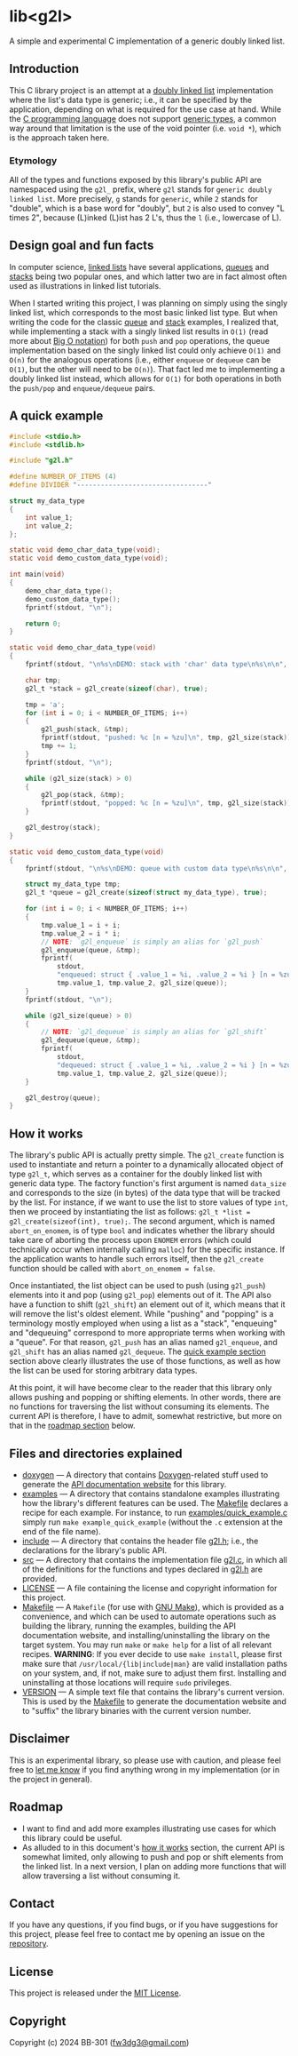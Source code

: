 <h1>lib&ltg2l&gt</h1>

A simple and experimental C implementation of a generic doubly linked list.

## Introduction

This C library project is an attempt at a [doubly linked list](https://en.wikipedia.org/wiki/Doubly_linked_list) implementation where the list's data type is generic; i.e., it can be specified by the application, depending on what is required for the use case at hand. While the [C programming language](https://en.wikipedia.org/wiki/C_(programming_language)) does not support [generic types](https://en.wikipedia.org/wiki/Generic_programming), a common way around that limitation is the use of the void pointer (i.e. `void *`), which is the approach taken here.

### Etymology

All of the types and functions exposed by this library's public API are namespaced using the `g2l_` prefix, where `g2l` stands for `generic doubly linked list`. More precisely, `g` stands for `generic`, while `2` stands for "double", which is a base word for "doubly", but `2` is also used to convey "L times 2", because (L)inked (L)ist has 2 L's, thus the `l` (i.e., lowercase of L).

## Design goal and fun facts

In computer science, [linked lists](https://en.wikipedia.org/wiki/Linked_list) have several applications, [queues](https://en.wikipedia.org/wiki/Queue_(abstract_data_type)) and [stacks](https://en.wikipedia.org/wiki/Stack_(abstract_data_type)) being two popular ones, and which latter two are in fact almost often used as illustrations in linked list tutorials.

When I started writing this project, I was planning on simply using the singly linked list, which corresponds to the most basic linked list type. But when writing the code for the classic [queue](./examples/basic_queue.c) and [stack](./examples/basic_stack.c) examples, I realized that, while implementing a stack with a singly linked list results in `O(1)` (read more about [Big O notation](https://en.wikipedia.org/wiki/Big_O_notation)) for both `push` and `pop` operations, the queue implementation based on the singly linked list could only achieve `O(1)` and `O(n)` for the analogous operations (i.e., either `enqueue` or `dequeue` can be `O(1)`, but the other will need to be `O(n)`). That fact led me to implementing a doubly linked list instead,  which allows for `O(1)` for both operations in both the `push/pop` and `enqueue/dequeue` pairs.

## A quick example

```c
#include <stdio.h>
#include <stdlib.h>

#include "g2l.h"

#define NUMBER_OF_ITEMS (4)
#define DIVIDER "---------------------------------"

struct my_data_type
{
    int value_1;
    int value_2;
};

static void demo_char_data_type(void);
static void demo_custom_data_type(void);

int main(void)
{
    demo_char_data_type();
    demo_custom_data_type();
    fprintf(stdout, "\n");

    return 0;
}

static void demo_char_data_type(void)
{
    fprintf(stdout, "\n%s\nDEMO: stack with 'char' data type\n%s\n\n", DIVIDER, DIVIDER);

    char tmp;
    g2l_t *stack = g2l_create(sizeof(char), true);

    tmp = 'a';
    for (int i = 0; i < NUMBER_OF_ITEMS; i++)
    {
        g2l_push(stack, &tmp);
        fprintf(stdout, "pushed: %c [n = %zu]\n", tmp, g2l_size(stack));
        tmp += 1;
    }
    fprintf(stdout, "\n");

    while (g2l_size(stack) > 0)
    {
        g2l_pop(stack, &tmp);
        fprintf(stdout, "popped: %c [n = %zu]\n", tmp, g2l_size(stack));
    }

    g2l_destroy(stack);
}

static void demo_custom_data_type(void)
{
    fprintf(stdout, "\n%s\nDEMO: queue with custom data type\n%s\n\n", DIVIDER, DIVIDER);

    struct my_data_type tmp;
    g2l_t *queue = g2l_create(sizeof(struct my_data_type), true);

    for (int i = 0; i < NUMBER_OF_ITEMS; i++)
    {
        tmp.value_1 = i + i;
        tmp.value_2 = i * i;
        // NOTE: `g2l_enqueue` is simply an alias for `g2l_push`
        g2l_enqueue(queue, &tmp);
        fprintf(
            stdout,
            "enqueued: struct { .value_1 = %i, .value_2 = %i } [n = %zu]\n",
            tmp.value_1, tmp.value_2, g2l_size(queue));
    }
    fprintf(stdout, "\n");

    while (g2l_size(queue) > 0)
    {
        // NOTE: `g2l_dequeue` is simply an alias for `g2l_shift`
        g2l_dequeue(queue, &tmp);
        fprintf(
            stdout,
            "dequeued: struct { .value_1 = %i, .value_2 = %i } [n = %zu]\n",
            tmp.value_1, tmp.value_2, g2l_size(queue));
    }

    g2l_destroy(queue);
}
```

## How it works

The library's public API is actually pretty simple. The `g2l_create` function is used to instantiate and return a pointer to a dynamically allocated object of type `g2l_t`, which serves as a container for the doubly linked list with generic data type. The factory function's first argument is named `data_size` and corresponds to the size (in bytes) of the data type that will be tracked by the list. For instance, if we want to use the list to store values of type `int`, then we proceed by instantiating the list as follows: `g2l_t *list = g2l_create(sizeof(int), true);`. The second argument, which is named `abort_on_enomem`, is of type `bool` and indicates whether the library should take care of aborting the process upon `ENOMEM` errors (which could technically occur when internally calling `malloc`) for the specific instance. If the application wants to handle such errors itself, then the `g2l_create` function should be called with `abort_on_enomem = false`.

Once instantiated, the list object can be used to push (using `g2l_push`) elements into it and pop (using `g2l_pop`) elements out of it. The API also have a function to shift (`g2l_shift`) an element out of it, which means that it will remove the list's oldest element. While "pushing" and "popping" is a terminology mostly employed when using a list as a "stack", "enqueuing" and "dequeuing" correspond to more appropriate terms when working with a "queue". For that reason, `g2l_push` has an alias named `g2l_enqueue`, and `g2l_shift` has an alias named `g2l_dequeue`. The [quick example section](#a-quick-example) section above clearly illustrates the use of those functions, as well as how the list can be used for storing arbitrary data types.

At this point, it will have become clear to the reader that this library only allows pushing and popping or shifting elements. In other words, there are no functions for traversing the list without consuming its elements. The current API is therefore, I have to admit, somewhat restrictive, but more on that in the [roadmap section](#roadmap) below.

## Files and directories explained

* [doxygen](./doxygen) — A directory that contains [Doxygen](https://github.com/doxygen/doxygen)-related stuff used to generate the [API documentation website](https://bb-301.github.io/c-generic-doubly-linked-list-docs) for this library.
* [examples](./examples) — A directory that contains standalone examples illustrating how the library's different features can be used. The [Makefile](./Makefile) declares a recipe for each example. For instance, to run [examples/quick_example.c](examples/quick_example.c) simply run `make example_quick_example` (without the `.c` extension at the end of the file name).
* [include](./include) — A directory that contains the header file [g2l.h](./include/g2l.h); i.e., the declarations for the library's public API.
* [src](./src) — A directory that contains the implementation file [g2l.c](./src/g2l.c), in which all of the definitions for the functions and types declared in [g2l.h](./include/g2l.h) are provided.
* [LICENSE](./LICENSE) — A file containing the license and copyright information for this project.
* [Makefile](./Makefile) — A `Makefile` (for use with [GNU Make](https://www.gnu.org/software/make/)), which is provided as a convenience, and which can be used to automate operations such as building the library, running the examples, building the API documentation website, and installing/uninstalling the library on the target system. You may run `make` or `make help` for a list of all relevant recipes. **WARNING**: If you ever decide to use `make install`, please first make sure that `/usr/local/{lib|include|man}` are valid installation paths on your system, and, if not, make sure to adjust them first. Installing and uninstalling at those locations will require `sudo` privileges.
* [VERSION](./VERSION) — A simple text file that contains the library's current version. This is used by the [Makefile](./Makefile) to generate the documentation website and to "suffix" the library binaries with the current version number.

## Disclaimer

This is an experimental library, so please use with caution, and please feel free to [let me know](#contact) if you find anything wrong in my implementation (or in the project in general).

## Roadmap

* I want to find and add more examples illustrating use cases for which this library could be useful.
* As alluded to in this document's [how it works](#how-it-works) section, the current API is somewhat limited, only allowing to push and pop or shift elements from the linked list. In a next version, I plan on adding more functions that will allow traversing a list without consuming it.

## Contact

If you have any questions, if you find bugs, or if you have suggestions for this project, please feel free to contact me by opening an issue on the [repository](https://github.com/BB-301/c-generic-doubly-linked-list/issues).

## License

This project is released under the [MIT License](./LICENSE).

## Copyright

Copyright (c) 2024 BB-301 (fw3dg3@gmail.com)